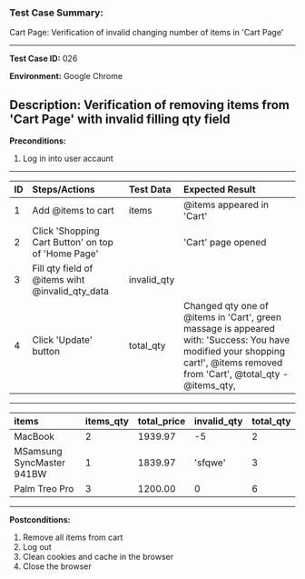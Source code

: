 ### Test Case Summary:
Cart Page: Verification of invalid changing number of items in 'Cart Page'

---

**Test Case ID:** 026

**Environment:** Google Chrome

**Description:**
Verification of removing items from 'Cart Page' with invalid filling qty field
---

**Preconditions:**
1. Log in into user accaunt    
---

|      ID       | Steps/Actions |  Test Data  | Expected Result |
| ------------- |:--------------| :---------- | :-------------- |
|       1       |Add @items to cart|items     |@items appeared in 'Cart'        |
|       2       |Click 'Shopping Cart Button' on top of 'Home Page'| | 'Cart' page opened|
|       3       |Fill qty field of @items wiht @invalid_qty_data | invalid_qty| |
|       4       |Click 'Update' button| total_qty |Changed qty one of @items in 'Cart', green massage is appeared with: 'Success: You have modified your shopping cart!', @items removed from 'Cart', @total_qty - @items_qty, |
---
|     items     |   items_qty   | total_price | invalid_qty  |   total_qty  |
|:------------- |:--------------| :---------- | :----------- | :----------- | 
|MacBook        |2              |1939.97      | -5           |  2           |
|MSamsung SyncMaster 941BW|  1  |1839.97      | 'sfqwe'      |  3           |
|Palm Treo Pro  |3              |1200.00      | 0            |  6           |
---
**Postconditions:**
1. Remove all items from cart
2. Log out
3. Clean cookies and cache in the browser
4. Close the browser
